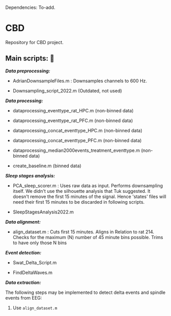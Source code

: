 Dependencies: To-add. 


# CBD
Repository for CBD project. 

## Main scripts: :file_folder: 

_**Data preprocessing:**_ 
  * AdrianDownsampleFiles.m : Downsamples channels to 600 Hz.

  * Downsampling_script_2022.m (Outdated, not used)

_**Data processing:**_ 

 * dataprocessing_eventtype_rat_HPC.m (non-binned data)
 
 * dataprocessing_eventtype_rat_PFC.m (non-binned data)
 
 * dataprocessing_concat_eventtype_HPC.m (non-binned data)
 
 * dataprocessing_concat_eventtype_PFC.m (non-binned data)
 
 * dataprocessing_median2000events_treatment_eventtype.m (non-binned data)
 
 * create_baseline.m (binned data)


_**Sleep stages analysis:**_ 
  
  * PCA_sleep_scorer.m : Uses raw data as input. Performs downsampling itself. We didn't use the silhouette analysis that Tuk suggested. It doesn't remove the first 15 minutes of the signal. Hence 'states' files will need their first 15 minutes to be discarded in following scripts. 
  
  * SleepStagesAnalysis2022.m

_**Data alignment:**_ 
* align_dataset.m : Cuts first 15 minutes. Aligns in Relation to rat 214. Checks for the maximum (N) number of 45 minute bins possible. Trims to have only those N bins
 
_**Event detection:**_ 
  
  * Swat_Delta_Script.m 

  * FindDeltaWaves.m
  
_**Data extraction:**_ 

The following steps may be implemented to detect delta events and spindle events from EEG:

  1. Use ```align_dataset.m ```
